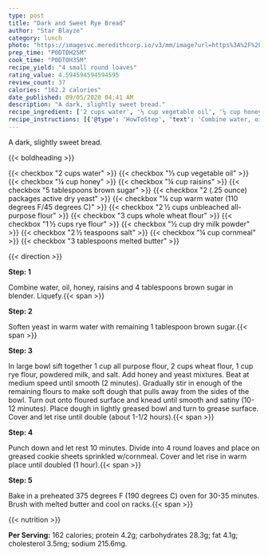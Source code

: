 ```yaml
---
type: post
title: "Dark and Sweet Rye Bread"
author: "Star Blayze"
category: lunch
photo: "https://imagesvc.meredithcorp.io/v3/mm/image?url=https%3A%2F%2Fimages.media-allrecipes.com%2Fuserphotos%2F5759804.jpg"
prep_time: "P0DT0H25M"
cook_time: "P0DT0H35M"
recipe_yield: "4 small round loaves"
rating_value: 4.594594594594595
review_count: 37
calories: "162.2 calories"
date_published: 09/05/2020 04:41 AM
description: "A dark, slightly sweet bread."
recipe_ingredient: ['2 cups water', '⅓ cup vegetable oil', '¼ cup honey', '¼ cup raisins', '5 tablespoons brown sugar', '2 (.25 ounce) packages active dry yeast', '¼ cup warm water (110 degrees F/45 degrees C)', '2\u2009½ cups unbleached all-purpose flour', '3 cups whole wheat flour', '1\u2009½ cups rye flour', '½ cup dry milk powder', '2\u2009½ teaspoons salt', '¼ cup cornmeal', '3 tablespoons melted butter']
recipe_instructions: [{'@type': 'HowToStep', 'text': 'Combine water, oil, honey, raisins and 4 tablespoons brown sugar in blender. Liquefy.\n'}, {'@type': 'HowToStep', 'text': 'Soften yeast in warm water with remaining 1 tablespoon brown sugar.\n'}, {'@type': 'HowToStep', 'text': 'In large bowl sift together 1 cup all purpose flour, 2 cups wheat flour, 1 cup rye flour, powdered milk, and salt. Add honey and yeast mixtures. Beat at medium speed until smooth (2 minutes). Gradually stir in enough of the remaining flours to make soft dough that pulls away from the sides of the bowl. Turn out onto floured surface and knead until smooth and satiny (10-12 minutes). Place dough in lightly greased bowl and turn to grease surface. Cover and let rise until double (about 1-1/2 hours).\n'}, {'@type': 'HowToStep', 'text': 'Punch down and let rest 10 minutes. Divide into 4 round loaves and place on greased cookie sheets sprinkled w/cornmeal. Cover and let rise in warm place until doubled (1 hour).\n'}, {'@type': 'HowToStep', 'text': 'Bake in a preheated  375 degrees F (190 degrees C) oven for 30-35 minutes. Brush with melted butter and cool on racks.\n'}]
---
```


A dark, slightly sweet bread. 

{{< boldheading >}}

{{< checkbox "2 cups water" >}}
{{< checkbox "⅓ cup vegetable oil" >}}
{{< checkbox "¼ cup honey" >}}
{{< checkbox "¼ cup raisins" >}}
{{< checkbox "5 tablespoons brown sugar" >}}
{{< checkbox "2 (.25 ounce) packages active dry yeast" >}}
{{< checkbox "¼ cup warm water (110 degrees F/45 degrees C)" >}}
{{< checkbox "2 ½ cups unbleached all-purpose flour" >}}
{{< checkbox "3 cups whole wheat flour" >}}
{{< checkbox "1 ½ cups rye flour" >}}
{{< checkbox "½ cup dry milk powder" >}}
{{< checkbox "2 ½ teaspoons salt" >}}
{{< checkbox "¼ cup cornmeal" >}}
{{< checkbox "3 tablespoons melted butter" >}}


{{< direction >}}

**Step: 1**

Combine water, oil, honey, raisins and 4 tablespoons brown sugar in blender. Liquefy.{{< span >}}

**Step: 2**

Soften yeast in warm water with remaining 1 tablespoon brown sugar.{{< span >}}

**Step: 3**

In large bowl sift together 1 cup all purpose flour, 2 cups wheat flour, 1 cup rye flour, powdered milk, and salt. Add honey and yeast mixtures. Beat at medium speed until smooth (2 minutes). Gradually stir in enough of the remaining flours to make soft dough that pulls away from the sides of the bowl. Turn out onto floured surface and knead until smooth and satiny (10-12 minutes). Place dough in lightly greased bowl and turn to grease surface. Cover and let rise until double (about 1-1/2 hours).{{< span >}}

**Step: 4**

Punch down and let rest 10 minutes. Divide into 4 round loaves and place on greased cookie sheets sprinkled w/cornmeal. Cover and let rise in warm place until doubled (1 hour).{{< span >}}

**Step: 5**

Bake in a preheated  375 degrees F (190 degrees C) oven for 30-35 minutes. Brush with melted butter and cool on racks.{{< span >}}

{{< nutrition >}}

**Per Serving:** 162 calories; protein 4.2g; carbohydrates 28.3g; fat 4.1g; cholesterol 3.5mg; sodium 215.6mg.